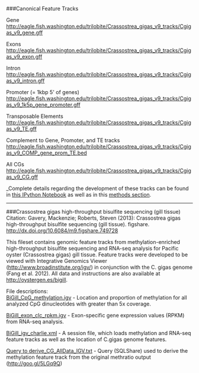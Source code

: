 ###Canonical Feature Tracks

Gene
http://eagle.fish.washington.edu/trilobite/Crassostrea_gigas_v9_tracks/Cgigas_v9_gene.gff   

Exons
http://eagle.fish.washington.edu/trilobite/Crassostrea_gigas_v9_tracks/Cgigas_v9_exon.gff   

Intron
http://eagle.fish.washington.edu/trilobite/Crassostrea_gigas_v9_tracks/Cgigas_v9_intron.gff   

Promoter (= 1kbp 5' of genes)
http://eagle.fish.washington.edu/trilobite/Crassostrea_gigas_v9_tracks/Cgigas_v9_1k5p_gene_promoter.gff   

Transposable Elements
http://eagle.fish.washington.edu/trilobite/Crassostrea_gigas_v9_tracks/Cgigas_v9_TE.gff   

Complement to Gene, Promoter, and TE tracks
http://eagle.fish.washington.edu/trilobite/Crassostrea_gigas_v9_tracks/Cgigas_v9_COMP_gene_prom_TE.bed   

All CGs
http://eagle.fish.washington.edu/trilobite/Crassostrea_gigas_v9_tracks/Cgigas_v9_CG.gff

_Complete details regarding the development of these tracks can be found in [this IPython Notebook](http://nbviewer.ipython.org/github/sr320/ipython_nb/blob/master/TJGR_OysterGenome_IGV.ipynb) as well as in this [methods section](https://peerj.com/articles/215/#p-7).


***

###Crassostrea gigas high-throughput bisulfite sequencing (gill tissue)
Citation: Gavery, Mackenzie; Roberts, Steven (2013): Crassostrea gigas high-throughput bisulfite sequencing (gill tissue). figshare. 
<http://dx.doi.org/10.6084/m9.figshare.749728>


This fileset contains genomic feature tracks from methylation-enriched high-throughput bisulfite sequencing and RNA-seq analysis for Pacific oyster (Crassostrea gigas) gill tissue. Feature tracks were developed to be viewed with Integrative Genomics Viewer (http://www.broadinstitute.org/igv/) in conjunction with the C. gigas genome (Fang et al. 2012). All data and instructions are also available at <http://oystergen.es/bigill>.

File descriptions:    
[BiGill_CpG_methylation.igv](http://files.figshare.com/1252773/BiGill_CpG_methylation.igv) - Location and proportion of methylation for all analyzed CpG dinucleotides with greater than 5x coverage.    

[BiGill_exon_clc_rpkm.igv](http://files.figshare.com/1252772/BiGill_exon_clc_rpkm.igv) - Exon-specific gene expression values (RPKM) from RNA-seq analysis.    

[BiGill_igv_charlie.xml](http://files.figshare.com/1252770/BiGill_igv_charlie.xml) - A session file, which loads methylation and RNA-seq feature tracks as well as the location of C.gigas genome features.   

[Query to derive_CG_AllData_IGV.txt](http://files.figshare.com/1252771/Query_to_derive_CG_AllData_IGV.txt) - Query (SQLShare) used to derive the methylation feature track from the original methratio output (http://goo.gl/5LGq9Q)